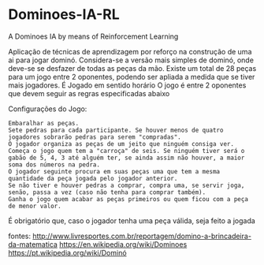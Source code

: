 # Dominoes-IA-RL
A Dominoes IA by means of Reinforcement Learning

Aplicação de técnicas de aprendizagem por reforço na construção de uma ai para jogar dominó.
Considera-se a versão mais simples de dominó, onde deve-se se desfazer de todas as peças da mão.
Existe um total de 28 peças para um jogo entre 2 oponentes, podendo ser apliada a medida que
se tiver mais jogadores. É Jogado em sentido horário
O jogo é entre 2 oponentes que devem seguir as regras especificadas abaixo

Configurações do Jogo:

    Embaralhar as peças.
    Sete pedras para cada participante. Se houver menos de quatro jogadores sobrarão pedras para serem "compradas".
    O jogador organiza as peças de um jeito que ninguém consiga ver.
    Começa o jogo quem tem a "carroça" de seis. Se ninguém tiver será o gabão de 5, 4, 3 até alguém ter, se ainda assim não houver, a maior soma dos números na pedra.
    O jogador seguinte procura em suas peças uma que tem a mesma quantidade da peça jogada pelo jogador anterior.
    Se não tiver e houver pedras a comprar, compra uma, se servir joga, senão, passa a vez (caso não tenha para comprar também).
    Ganha o jogo quem acabar as peças primeiros ou quem ficou com a peça de menor valor.

 

É obrigatório que, caso o jogador tenha uma peça válida, seja feito a jogada

fontes:
http://www.livresportes.com.br/reportagem/domino-a-brincadeira-da-matematica
https://en.wikipedia.org/wiki/Dominoes
https://pt.wikipedia.org/wiki/Dominó
